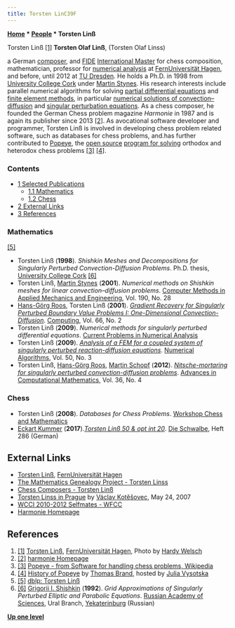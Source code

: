 ```yaml
---
title: Torsten LinC39F
---
```

**[Home](Home "Home") \* [People](People "People") \* Torsten Linß**



 [](https://www.fernuni-hagen.de/numerik/team/torsten.linss.shtml) Torsten Linß <a id="cite-note-1" href="#cite-ref-1">[1]</a> 
**Torsten Olaf Linß**, (Torsten Olaf Linss)  

a German [composer](Category:Chess_Composer "Category:Chess Composer"), and [FIDE](FIDE "FIDE") [International Master](https://en.wikipedia.org/wiki/FIDE_titles#Open_titles) for chess composition, mathematician, professor for [numerical analysis](https://en.wikipedia.org/wiki/Numerical_analysis) at [FernUniversität Hagen](https://en.wikipedia.org/wiki/FernUniversit%C3%A4t_Hagen), 
and before, until 2012 at [TU Dresden](https://en.wikipedia.org/wiki/Dresden_University_of_Technology). 
He holds a Ph.D. in 1998 from [University College Cork](https://en.wikipedia.org/wiki/University_College_Cork) under [Martin Stynes](Mathematician#MJStynes "Mathematician"). 
His research interests include parallel numerical algorithms for solving [partial differential equations](https://en.wikipedia.org/wiki/Partial_differential_equation) and [finite element methods](https://en.wikipedia.org/wiki/Finite_element_method), in particular [numerical solutions of convection–diffusion](https://en.wikipedia.org/wiki/Numerical_solution_of_the_convection%E2%80%93diffusion_equation) and [singular perturbation equations](https://en.wikipedia.org/wiki/Singular_perturbation). 
As a chess composer, he founded the German Chess problem magazine *Harmonie* in 1987 and is again its publisher since 2013 <a id="cite-note-2" href="#cite-ref-2">[2]</a>. 
As avocational software developer and programmer, Torsten Linß is involved in developing chess problem related software, such as databases for chess problems, and.has further contributed to [Popeye](Popeye "Popeye"), the [open source](Category:Open_Source "Category:Open Source") [program for solving](Category:Problem "Category:Problem") orthodox and heterodox chess problems <a id="cite-note-3" href="#cite-ref-3">[3]</a> <a id="cite-note-4" href="#cite-ref-4">[4]</a>. 



### Contents


* [1 Selected Publications](#selected-publications)
	+ [1.1 Mathematics](#mathematics)
	+ [1.2 Chess](#chess)
* [2 External Links](#external-links)
* [3 References](#references)






### Mathematics


<a id="cite-note-5" href="#cite-ref-5">[5]</a>



* Torsten Linß (**1998**). *Shishkin Meshes and Decompositions for Singularly Perturbed Convection-Diffusion Problems*. Ph.D. thesis, [University College Cork](https://en.wikipedia.org/wiki/University_College_Cork) <a id="cite-note-6" href="#cite-ref-6">[6]</a>
* Torsten Linß, [Martin Stynes](Mathematician#MJStynes "Mathematician") (**2001**). *Numerical methods on Shishkin meshes for linear convection–diffusion problems*. [Computer Methods in Applied Mechanics and Engineering](https://www.journals.elsevier.com/computer-methods-in-applied-mechanics-and-engineering), Vol. 190, No. 28
* [Hans-Görg Roos](Mathematician#HGRoos "Mathematician"), Torsten Linß (**2001**). *[Gradient Recovery for Singularly Perturbed Boundary Value Problems I: One-Dimensional Convection-Diffusion](https://link.springer.com/article/10.1007/s006070170033)*. [Computing](https://en.wikipedia.org/wiki/Computing_(journal)), Vol. 66, No. 2
* Torsten Linß (**2009**). *Numerical methods for singularly perturbed differential equations*. [Current Problems in Numerical Analysis](http://workshop.math.cas.cz/okmma/c_p_NA_09.html)
* Torsten Linß (**2009**). *[Analysis of a FEM for a coupled system of singularly perturbed reaction-diffusion equations](https://link.springer.com/article/10.1007/s11075-008-9228-1)*. [Numerical Algorithms](https://www.springer.com/journal/11075), Vol. 50, No. 3
* Torsten Linß, [Hans-Görg Roos](Mathematician#HGRoos "Mathematician"), [Martin Schopf](https://dblp.uni-trier.de/pers/hd/s/Schopf:Martin) (**2012**). *[Nitsche-mortaring for singularly perturbed convection-diffusion problems](https://link.springer.com/article/10.1007/s10444-011-9195-2)*. [Advances in Computational Mathematics](https://www.springer.com/journal/10444), Vol. 36, No. 4


### Chess


* Torsten Linß (**2008**). *Databases for Chess Problems*. [Workshop Chess and Mathematics](Workshop_Chess_and_Mathematics "Workshop Chess and Mathematics")
* [Eckart Kummer](https://www.schachbund.de/problem/problemschachaufgabe-392.html) (**2017**).*[Torsten Linß 50 & opt int 20](https://www.dieschwalbe.de/schwalbe286.htm#tl50)*. [Die Schwalbe](https://en.wikipedia.org/wiki/Die_Schwalbe), Heft 286 (German)


## External Links


* [Torsten Linß](https://www.fernuni-hagen.de/numerik/team/torsten.linss.shtml), [FernUniversität Hagen](https://en.wikipedia.org/wiki/FernUniversit%C3%A4t_Hagen)
* [The Mathematics Genealogy Project - Torsten Linss](https://www.genealogy.math.ndsu.nodak.edu/id.php?id=53247)
* [Chess Composers - Torsten Linß](http://chesscomposers.blogspot.com/2012/07/july-11th.html)
* [Torsten Linss in Prague](http://www.kotesovec.cz/torsten.htm) by [Václav Kotěšovec](V%C3%A1clav_Kot%C4%9B%C5%A1ovec "Václav Kotěšovec"), May 24, 2007
* [WCCI 2010-2012 Selfmates - WFCC](https://www.wfcc.ch/competitions/composing/wcci5f/)
* [Harmonie Homepage](http://www.problemschach.de/harmonie/)


## References


1. <a id="cite-ref-1" href="#cite-note-1">[1]</a> [Torsten Linß](https://www.fernuni-hagen.de/numerik/team/torsten.linss.shtml), [FernUniversität Hagen](https://en.wikipedia.org/wiki/FernUniversit%C3%A4t_Hagen), Photo by [Hardy Welsch](http://www.hardy-welsch.de/)
2. <a id="cite-ref-2" href="#cite-note-2">[2]</a> [harmonie Homepage](http://www.problemschach.de/harmonie/)
3. <a id="cite-ref-3" href="#cite-note-3">[3]</a> [Popeye - from Software for handling chess problems, Wikipedia](https://en.wikipedia.org/wiki/Software_for_handling_chess_problems#Popeye)
4. <a id="cite-ref-4" href="#cite-note-4">[4]</a> [History of Popeye](http://juliasfairies.com/software/popeye/history-of-popeye/) by [Thomas Brand](https://www.thbrand.de/), hosted by [Julia Vysotska](http://juliasfairies.com/)
5. <a id="cite-ref-5" href="#cite-note-5">[5]</a> [dblp: Torsten Linß](https://dblp.uni-trier.de/pers/hd/l/Lin=szlig=:Torsten)
6. <a id="cite-ref-6" href="#cite-note-6">[6]</a> [Grigorii I. Shishkin](http://shishkin.imm.uran.ru/Shishkin.html) (**1992**). *Grid Approximations of Singularly Perturbed Elliptic and Parabolic Equations*. [Russian Academy of Sciences](https://en.wikipedia.org/wiki/Russian_Academy_of_Sciences), Ural Branch, [Yekaterinburg](https://en.wikipedia.org/wiki/Yekaterinburg) (Russian)

**[Up one level](People "People")**







 
